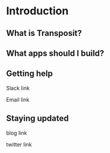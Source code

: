 # Introduction

## What is Transposit?



## What apps should I build?



## Getting help 

Slack link

Email link

## Staying updated 

blog link

twitter link



